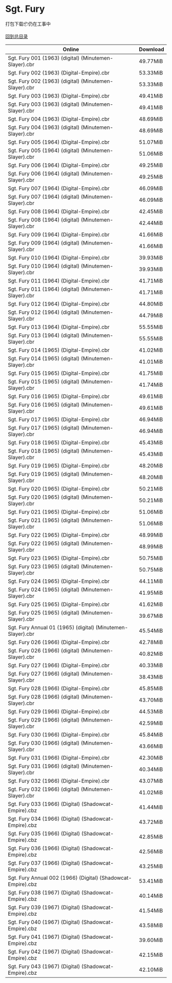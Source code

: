 # Sgt. Fury

打包下载📦仍在工事中

[回到总目录](/Catalogs.md)







Online | Download
--- | ---
Sgt. Fury 001 (1963) (digital) (Minutemen-Slayer).cbr | 49.77MiB
Sgt. Fury 002 (1963) (Digital-Empire).cbr | 53.33MiB
Sgt. Fury 002 (1963) (digital) (Minutemen-Slayer).cbr | 53.33MiB
Sgt. Fury 003 (1963) (Digital-Empire).cbr | 49.41MiB
Sgt. Fury 003 (1963) (digital) (Minutemen-Slayer).cbr | 49.41MiB
Sgt. Fury 004 (1963) (Digital-Empire).cbr | 48.69MiB
Sgt. Fury 004 (1963) (digital) (Minutemen-Slayer).cbr | 48.69MiB
Sgt. Fury 005 (1964) (Digital-Empire).cbr | 51.07MiB
Sgt. Fury 005 (1964) (digital) (Minutemen-Slayer).cbr | 51.06MiB
Sgt. Fury 006 (1964) (Digital-Empire).cbr | 49.25MiB
Sgt. Fury 006 (1964) (digital) (Minutemen-Slayer).cbr | 49.25MiB
Sgt. Fury 007 (1964) (Digital-Empire).cbr | 46.09MiB
Sgt. Fury 007 (1964) (digital) (Minutemen-Slayer).cbr | 46.09MiB
Sgt. Fury 008 (1964) (Digital-Empire).cbr | 42.45MiB
Sgt. Fury 008 (1964) (digital) (Minutemen-Slayer).cbr | 42.44MiB
Sgt. Fury 009 (1964) (Digital-Empire).cbr | 41.66MiB
Sgt. Fury 009 (1964) (digital) (Minutemen-Slayer).cbr | 41.66MiB
Sgt. Fury 010 (1964) (Digital-Empire).cbr | 39.93MiB
Sgt. Fury 010 (1964) (digital) (Minutemen-Slayer).cbr | 39.93MiB
Sgt. Fury 011 (1964) (Digital-Empire).cbr | 41.71MiB
Sgt. Fury 011 (1964) (digital) (Minutemen-Slayer).cbr | 41.71MiB
Sgt. Fury 012 (1964) (Digital-Empire).cbr | 44.80MiB
Sgt. Fury 012 (1964) (digital) (Minutemen-Slayer).cbr | 44.79MiB
Sgt. Fury 013 (1964) (Digital-Empire).cbr | 55.55MiB
Sgt. Fury 013 (1964) (digital) (Minutemen-Slayer).cbr | 55.55MiB
Sgt. Fury 014 (1965) (Digital-Empire).cbr | 41.02MiB
Sgt. Fury 014 (1965) (digital) (Minutemen-Slayer).cbr | 41.01MiB
Sgt. Fury 015 (1965) (Digital-Empire).cbr | 41.75MiB
Sgt. Fury 015 (1965) (digital) (Minutemen-Slayer).cbr | 41.74MiB
Sgt. Fury 016 (1965) (Digital-Empire).cbr | 49.61MiB
Sgt. Fury 016 (1965) (digital) (Minutemen-Slayer).cbr | 49.61MiB
Sgt. Fury 017 (1965) (Digital-Empire).cbr | 46.94MiB
Sgt. Fury 017 (1965) (digital) (Minutemen-Slayer).cbr | 46.94MiB
Sgt. Fury 018 (1965) (Digital-Empire).cbr | 45.43MiB
Sgt. Fury 018 (1965) (digital) (Minutemen-Slayer).cbr | 45.43MiB
Sgt. Fury 019 (1965) (Digital-Empire).cbr | 48.20MiB
Sgt. Fury 019 (1965) (digital) (Minutemen-Slayer).cbr | 48.20MiB
Sgt. Fury 020 (1965) (Digital-Empire).cbr | 50.21MiB
Sgt. Fury 020 (1965) (digital) (Minutemen-Slayer).cbr | 50.21MiB
Sgt. Fury 021 (1965) (Digital-Empire).cbr | 51.06MiB
Sgt. Fury 021 (1965) (digital) (Minutemen-Slayer).cbr | 51.06MiB
Sgt. Fury 022 (1965) (Digital-Empire).cbr | 48.99MiB
Sgt. Fury 022 (1965) (digital) (Minutemen-Slayer).cbr | 48.99MiB
Sgt. Fury 023 (1965) (Digital-Empire).cbr | 50.75MiB
Sgt. Fury 023 (1965) (digital) (Minutemen-Slayer).cbr | 50.75MiB
Sgt. Fury 024 (1965) (Digital-Empire).cbr | 44.11MiB
Sgt. Fury 024 (1965) (digital) (Minutemen-Slayer).cbr | 41.95MiB
Sgt. Fury 025 (1965) (Digital-Empire).cbr | 41.62MiB
Sgt. Fury 025 (1965) (digital) (Minutemen-Slayer).cbr | 39.67MiB
Sgt. Fury Annual 01 (1965) (digital) (Minutemen-Slayer).cbr | 45.54MiB
Sgt. Fury 026 (1966) (Digital-Empire).cbr | 42.78MiB
Sgt. Fury 026 (1966) (digital) (Minutemen-Slayer).cbr | 40.82MiB
Sgt. Fury 027 (1966) (Digital-Empire).cbr | 40.33MiB
Sgt. Fury 027 (1966) (digital) (Minutemen-Slayer).cbr | 38.43MiB
Sgt. Fury 028 (1966) (Digital-Empire).cbr | 45.85MiB
Sgt. Fury 028 (1966) (digital) (Minutemen-Slayer).cbr | 43.70MiB
Sgt. Fury 029 (1966) (Digital-Empire).cbr | 44.53MiB
Sgt. Fury 029 (1966) (digital) (Minutemen-Slayer).cbr | 42.59MiB
Sgt. Fury 030 (1966) (Digital-Empire).cbr | 45.84MiB
Sgt. Fury 030 (1966) (digital) (Minutemen-Slayer).cbr | 43.66MiB
Sgt. Fury 031 (1966) (Digital-Empire).cbr | 42.30MiB
Sgt. Fury 031 (1966) (digital) (Minutemen-Slayer).cbr | 40.34MiB
Sgt. Fury 032 (1966) (Digital-Empire).cbr | 43.07MiB
Sgt. Fury 032 (1966) (digital) (Minutemen-Slayer).cbr | 41.02MiB
Sgt. Fury 033 (1966) (Digital) (Shadowcat-Empire).cbz | 41.44MiB
Sgt. Fury 034 (1966) (Digital) (Shadowcat-Empire).cbz | 43.72MiB
Sgt. Fury 035 (1966) (Digital) (Shadowcat-Empire).cbz | 42.85MiB
Sgt. Fury 036 (1966) (Digital) (Shadowcat-Empire).cbz | 42.56MiB
Sgt. Fury 037 (1966) (Digital) (Shadowcat-Empire).cbz | 43.25MiB
Sgt. Fury Annual 002 (1966) (Digital) (Shadowcat-Empire).cbz | 53.41MiB
Sgt. Fury 038 (1967) (Digital) (Shadowcat-Empire).cbz | 40.14MiB
Sgt. Fury 039 (1967) (Digital) (Shadowcat-Empire).cbz | 41.54MiB
Sgt. Fury 040 (1967) (Digital) (Shadowcat-Empire).cbz | 43.58MiB
Sgt. Fury 041 (1967) (Digital) (Shadowcat-Empire).cbz | 39.60MiB
Sgt. Fury 042 (1967) (Digital) (Shadowcat-Empire).cbz | 42.15MiB
Sgt. Fury 043 (1967) (Digital) (Shadowcat-Empire).cbz | 42.10MiB